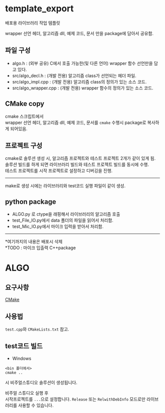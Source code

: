 # template_export

배포용 라이브러리 작업 템플릿  

wrapper 선언 헤더, 알고리즘 dll, 예제 코드, 문서 만을 package에 담아서 공유함.  

## 파일 구성  
+ algo.h  : (외부 공유) C에서 호출 가능한(및 다른 언어) wrapper 함수 선언만을 담고 있다. 
+ src/algo_decl.h : (개발 전용) 알고리즘 class가 선언되는 헤더 파일.
+ src/algo_impl.cpp : (개발 전용) 알고리즘 class의 정의가 있는 소스 코드.
+ src/algo_wrapper.cpp : (개발 전용) wrapper 함수의 정의가 있는 소스 코드.   

## CMake copy
cmake 스크립트에서  
wrapper 선언 헤더, 알고리즘 dll, 예제 코드, 문서를 ```cmake``` 수행시 package로 복사하게 되어있음. 

## 프로젝트 구성  
cmake로 솔루션 생성 시, 알고리즘 프로젝트와 테스트 프로젝트 2개가 같이 있게 됨.  
솔루션 빌드를 하게 되면 라이브러리 빌드와 테스트 프로젝트 빌드를 동시에 수행.  
테스트 프로젝트를 시작 프로젝트로 설정하고 디버깅을 진행. 

---

make로 생성 시에는 라이브러리와 test코드 실행 파일이 같이 생성.  

## python package  
+ ALGO.py 로 ctype을 래핑해서 라이브러리의 알고리즘 호출  
+ test_File_IO.py에서 data 폴더의 파일을 읽어서 처리함.  
+ test_Mic_IO.py에서 마이크 입력을 받아서 처리함.  

---

*여기까지의 내용은 배포시 삭제  
*TODO : 마이크 입출력 C++package  

# ALGO

## 요구사항  
[CMake](https://cmake.org/download/)      

## 사용법
```test.cpp```와 ```CMakeLists.txt``` 참고.  


  
## test코드 빌드
+ Windows
```
<bin 폴더에서>
cmake ..
```
시 비주얼스튜디오 솔루션이 생성됩니다.   

비주얼 스튜디오 실행 후  
시작프로젝트를 ```...```으로 설정합니다. 
```Release``` 또는 ```RelwithDebInfo``` 모드로만 라이브러리를 사용할 수 있습니다.   
